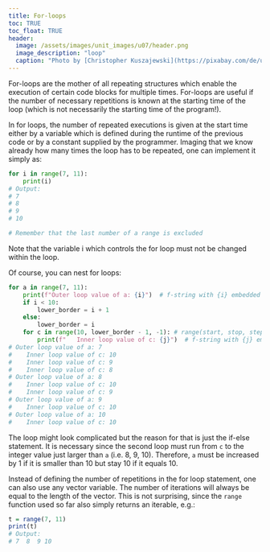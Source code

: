 ```yaml
---
title: For-loops
toc: TRUE
toc_float: TRUE
header:
  image: /assets/images/unit_images/u07/header.png
  image_description: "loop"
  caption: "Photo by [Christopher Kuszajewski](https://pixabay.com/de/users/kuszapro-369349/?utm_source=link-attribution&amp;utm_medium=referral&amp;utm_campaign=image&amp;utm_content=583537) [from Pixabay](https://pixabay.com/de/?utm_source=link-attribution&amp;utm_medium=referral&amp;utm_campaign=image&amp;utm_content=583537)"
---
```


For-loops are the mother of all repeating structures which enable the execution of certain code blocks for multiple times. For-loops are useful if the number of necessary repetitions is known at the starting time of the loop (which is not necessarily the starting time of the program!).

In for loops, the number of repeated executions is given at the start time either by a variable which is defined during the runtime of the previous code or by a constant supplied by the programmer. Imaging that we know already how many times the loop has to be repeated, one can implement it simply as:

```python
for i in range(7, 11):
    print(i)
# Output:
# 7
# 8
# 9
# 10

# Remember that the last number of a range is excluded
```
Note that the variable i which controls the for loop must not be changed within the loop.

Of course, you can nest for loops:

```python
for a in range(7, 11):
    print(f"Outer loop value of a: {i}")  # f-string with {i} embedded
    if i < 10:
        lower_border = i + 1
    else:
        lower_border = i
    for c in range(10, lower_border - 1, -1): # range(start, stop, step size)
        print(f"   Inner loop value of c: {j}")  # f-string with {j} embedded
# Outer loop value of a: 7
#    Inner loop value of c: 10
#    Inner loop value of c: 9
#    Inner loop value of c: 8
# Outer loop value of a: 8
#    Inner loop value of c: 10
#    Inner loop value of c: 9
# Outer loop value of a: 9
#    Inner loop value of c: 10
# Outer loop value of a: 10
#    Inner loop value of c: 10
```

The loop might look complicated but the reason for that is just the if-else statement. It is necessary since the second loop must run from `c` to the integer value just larger than `a` (i.e. 8, 9, 10). Therefore, `a` must be increased by 1 if it is smaller than 10 but stay 10 if it equals 10.

Instead of defining the number of repetitions in the for loop statement, one can also use any vector variable. The number of iterations will always be equal to the length of the vector. This is not surprising, since the `range` function used so far also simply returns an iterable, e.g.:

```r
t = range(7, 11)
print(t)
# Output: 
# 7  8  9 10
```





